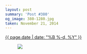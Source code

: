 ```yaml
---
layout: post
summary: 'Post #380'
og_image: 380-1280.jpg
taken: November 21, 2014
---
```


<div class="post">
 <time>
  <a href="/380">
   {{ page.date | date: "%B %-d, %Y" }}
  </a>
 </time>
 <a href="/380">
  <figure data-taken="11/21/2014">
   <img sizes="(min-width: 700px) 50vw, calc(100vw - 2rem)" src="{{ site.assets_url }}/380-640.jpg" srcset="{{ site.assets_url }}/380-1280.jpg 1280w, {{ site.assets_url }}/380-960.jpg 960w, {{ site.assets_url }}/380-640.jpg 640w, {{ site.assets_url }}/380-320.jpg 320w"/>
  </figure>
 </a>
</div>

